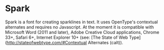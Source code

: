 # Spark

Spark is a font for creating sparklines in text. It uses OpenType's contextual alternates and requires no Javascript. At the moment it is compatible with Microsoft Word (2011 and later), Adobe Creative Cloud applications, Chrome 33+, Safari 6+, Internet Explorer 10+ (see: [The State of Web Type](http://stateofwebtype.com/#Contextual Alternates (calt)).
